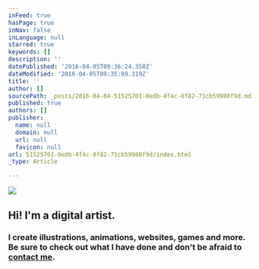 ```yaml
---
inFeed: true
hasPage: true
inNav: false
inLanguage: null
starred: true
keywords: []
description: ''
datePublished: '2016-04-05T09:36:24.358Z'
dateModified: '2016-04-05T09:35:09.319Z'
title: ''
author: []
sourcePath: _posts/2016-04-04-51525701-0edb-4f4c-8f82-71cb59980f9d.md
published: true
authors: []
publisher:
  name: null
  domain: null
  url: null
  favicon: null
url: 51525701-0edb-4f4c-8f82-71cb59980f9d/index.html
_type: Article

---
```

![](https://the-grid-user-content.s3-us-west-2.amazonaws.com/3826153e-8759-4d1f-9df5-406a3934db40.png)

## Hi! I'm a digital artist.

### I create illustrations, animations, websites, games and more. Be sure to check out what I have done and don't be afraid to [contact me][0].

[0]: null